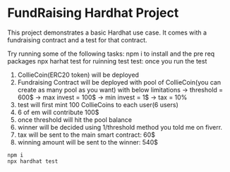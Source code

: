 # FundRaising Hardhat Project

This project demonstrates a basic Hardhat use case. It comes with a fundraising contract and a test for that contract.

Try running some of the following tasks:
npm i to install and the pre req packages
npx harhat test for ruinning test 
test:
once you run the test
1) CollieCoin(ERC20 token) will be deployed
2) Fundraising Contract will be deployed with pool of CollieCoin(you can create as many pool as you want) with below limitations
  -> threshold = 600$
  -> max invest = 100$
  -> min invest = 1$
  -> tax = 10%
3) test will first mint 100 CollieCoins to each user(6 users)
4) 6 of em will contribute 100$
5) once threshold will hit the pool balance
6) winner will be decided using 1/threshold method you told me on fiverr.
7) tax will be sent to the main smart contract: 60$
8) winning amount will be sent to the winner: 540$
```shell
npm i
npx hardhat test
```
